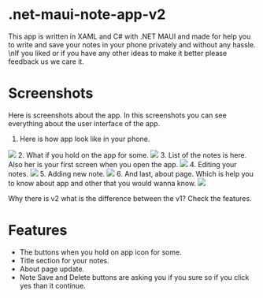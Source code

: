 # .net-maui-note-app-v2
 This app is written in XAML and C# with .NET MAUI and made for help you to write and save your notes in your phone privately and without any hassle. \nIf you liked or if you have any other ideas to make it better please feedback us we care it.
 
 # Screenshots
Here is screenshots about the app. In this screenshots you can see everything about the user interface of the app. 
1. Here is how app look like in your phone.
<img src="https://emirhandemirden.infinityfreeapp.com/images/app_pic1.jpg" />
2. What if you hold on the app for some.
<img src="https://emirhandemirden.infinityfreeapp.com/images/app_pic2.jpg" />
3. List of the notes is here. Also her is your first screen when you open the app.
<img src="https://emirhandemirden.infinityfreeapp.com/images/app_pic3.jpg" />
4. Editing your notes.
<img src="https://emirhandemirden.infinityfreeapp.com/images/app_pic4.jpg" />
5. Adding new note.
<img src="https://emirhandemirden.infinityfreeapp.com/images/app_pic5.jpg" />
6. And last, about page. Which is help you to know about app and other that you would wanna know.
<img src="https://emirhandemirden.infinityfreeapp.com/images/app_pic6.jpg" />

Why there is v2 what is the difference between the v1? Check the features.
# Features
* The buttons when you hold on app icon for some.
* Title section for your notes.
* About page update.
* Note Save and Delete buttons are asking you if you sure so if you click yes than it continue.
